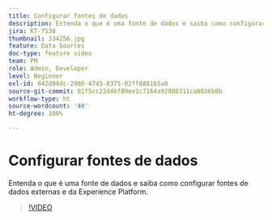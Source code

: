 ```yaml
---
title: Configurar fontes de dados
description: Entenda o que é uma fonte de dados e saiba como configurar fontes de dados externas e da Experience Platform.
jira: KT-7538
thumbnail: 334256.jpg
feature: Data Sources
doc-type: feature video
team: PM
role: Admin, Developer
level: Beginner
exl-id: 042d94dc-2906-4745-8375-02ff888165a8
source-git-commit: 81f5cc22d46f89ee1c7164a92988311ca6036b8b
workflow-type: ht
source-wordcount: '40'
ht-degree: 100%

---
```


# Configurar fontes de dados

Entenda o que é uma fonte de dados e saiba como configurar fontes de dados externas e da Experience Platform.

>[!VIDEO](https://video.tv.adobe.com/v/334256?quality=12&learn=on)

